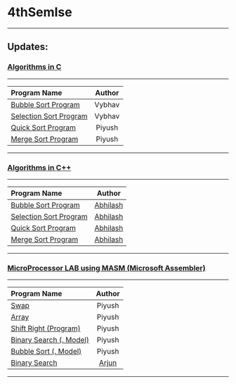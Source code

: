 # 4thSemIse
----------
## Updates:
### [Algorithms in C](https://github.com/piyush97/4thSemIse/tree/master/Algorithm%20Lab%20Programs%20C)
-----

| Program Name | Author |
|:-------|:------:|
| [Bubble Sort Program](https://github.com/piyush97/4thSemIse/blob/master/Algorithm%20Lab%20Programs%20C/BubbleSort.c) | Vybhav|
[Selection Sort Program](https://github.com/piyush97/4thSemIse/blob/master/Algorithm%20Lab%20Programs%20C/SelectionSort.c)|Vybhav|
[Quick Sort Program](https://github.com/piyush97/4thSemIse/blob/master/Algorithm%20Lab%20Programs%20C/QuickSort.c)|Piyush|
[Merge Sort Program](https://github.com/piyush97/4thSemIse/blob/master/Algorithm%20Lab%20Programs%20C/MergeSort.c)|Piyush|

-----------
### [Algorithms in C++](https://github.com/piyush97/4thSemIse/tree/master/Algorithm%20Lab%20Programs%20C%2B%2B)
-----

| Program Name | Author |
|:-------|:------:|
[Bubble Sort Program](https://github.com/piyush97/4thSemIse/blob/master/Algorithm%20Lab%20Programs%20C%2B%2B/BubbleSort.cpp)|[Abhilash](https://github.com/abhilash1in)|
[Selection Sort Program](https://github.com/piyush97/4thSemIse/blob/master/Algorithm%20Lab%20Programs%20C%2B%2B/SelectionSort.cpp)|[Abhilash](https://github.com/abhilash1in)|
[Quick Sort Program](https://github.com/piyush97/4thSemIse/blob/master/Algorithm%20Lab%20Programs%20C%2B%2B/QuickSort.CPP)|[Abhilash](https://github.com/abhilash1in)|
[Merge Sort Program](https://github.com/piyush97/4thSemIse/blob/master/Algorithm%20Lab%20Programs%20C%2B%2B/Merge.cpp)|[Abhilash](https://github.com/abhilash1in)|

-----------------
### [MicroProcessor LAB using MASM (Microsoft Assembler)](https://github.com/piyush97/4thSemIse/tree/master/MicroProcessor%20Lab%20Programs)
------

| Program Name | Author |
|:-------|:------:|
[Swap](https://github.com/piyush97/4thSemIse/blob/master/MicroProcessor%20Lab%20Programs/swap.asm)|Piyush|
[Array](https://github.com/piyush97/4thSemIse/blob/master/MicroProcessor%20Lab%20Programs/array.asm)|Piyush|
[Shift Right (Program)](https://github.com/piyush97/4thSemIse/blob/master/MicroProcessor%20Lab%20Programs/ShiftRight.asm)|Piyush|
[Binary Search (. Model)](https://github.com/piyush97/4thSemIse/blob/master/MicroProcessor%20Lab%20Programs/BINARY%20SEARCH%20(dot%20Model)%20.asm)|Piyush|
[Bubble Sort (. Model)](https://github.com/piyush97/4thSemIse/blob/master/MicroProcessor%20Lab%20Programs/Bubble%20Sort%20(dot%20model).asm)|Piyush|
[Binary Search](https://github.com/piyush97/4thSemIse/blob/master/MicroProcessor%20Lab%20Programs/Binary%20Search.asm)|[Arjun](https://github.com/arjun-rao)|
-----------------

